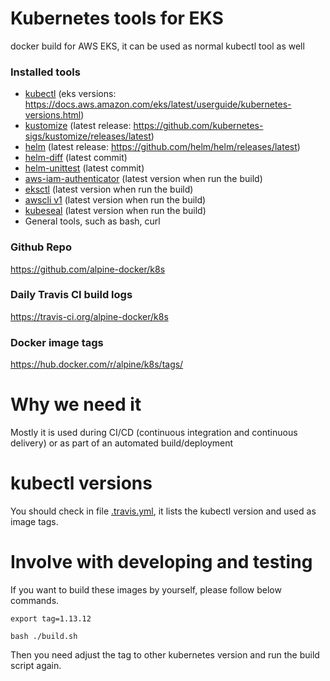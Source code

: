 # Kubernetes tools for EKS

docker build for AWS EKS, it can be used as normal kubectl tool as well

### Installed tools

- [kubectl](https://kubernetes.io/docs/tasks/tools/install-kubectl/) (eks versions: https://docs.aws.amazon.com/eks/latest/userguide/kubernetes-versions.html)
- [kustomize](https://github.com/kubernetes-sigs/kustomize) (latest release: https://github.com/kubernetes-sigs/kustomize/releases/latest)
- [helm](https://github.com/helm/helm) (latest release: https://github.com/helm/helm/releases/latest)
- [helm-diff](https://github.com/databus23/helm-diff) (latest commit)
- [helm-unittest](https://github.com/quintush/helm-unittest) (latest commit)
- [aws-iam-authenticator](https://github.com/kubernetes-sigs/aws-iam-authenticator) (latest version when run the build)
- [eksctl](https://github.com/weaveworks/eksctl) (latest version when run the build)
- [awscli v1](https://github.com/aws/aws-cli) (latest version when run the build)
- [kubeseal](https://github.com/bitnami-labs/sealed-secrets) (latest version when run the build)
- General tools, such as bash, curl

### Github Repo

https://github.com/alpine-docker/k8s

### Daily Travis CI build logs

https://travis-ci.org/alpine-docker/k8s

### Docker image tags

https://hub.docker.com/r/alpine/k8s/tags/

# Why we need it

Mostly it is used during CI/CD (continuous integration and continuous delivery) or as part of an automated build/deployment

# kubectl versions

You should check in file [.travis.yml](.travis.yml), it lists the kubectl version and used as image tags.

# Involve with developing and testing

If you want to build these images by yourself, please follow below commands.

```
export tag=1.13.12

bash ./build.sh
```
Then you need adjust the tag to other kubernetes version and run the build script again.
